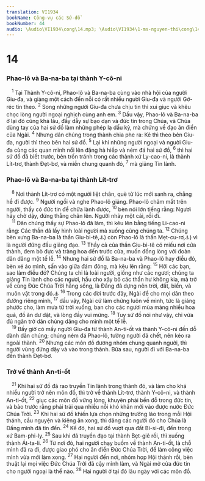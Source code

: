 ```yaml
---
translation: VI1934
bookName: Công-vụ các Sứ-đồ 
bookNumber: 44
audio: \Audio\VI1934\cong\14.mp3; \Audio\VI1934\1-ms-nguyen-thi\cong\14.mp3; \Audio\VI1934\2-ms-david-dong\cong\14.mp3
---
```


<div class="title"><h1>14</h1><h3>Phao-lô và Ba-na-ba tại thành Y-cô-ni</h3></div>
<span class="verse cong_14_1"> <sup>1</sup> Tại Thành Y-cô-ni, Phao-lô và Ba-na-ba cùng vào nhà hội của người Giu-đa, và giảng một cách đến nỗi có rất nhiều người Giu-đa và người Gờ-réc tin theo. </span>
<span class="verse cong_14_2"><sup>2</sup> Song những người Giu-đa chưa chịu tin thì xui giục và khêu chọc lòng người ngoại nghịch cùng anh em. </span>
<span class="verse cong_14_3"><sup>3</sup> Dầu vậy, Phao-lô và Ba-na-ba ở lại đó cũng khá lâu, đầy dẫy sự bạo dạn và đức tin trong Chúa, và Chúa dùng tay của hai sứ đồ làm những phép lạ dấu kỳ, mà chứng về đạo ân điển của Ngài. </span>
<span class="verse cong_14_4"><sup>4</sup> Nhưng dân chúng trong thành chia phe ra: Kẻ thì theo bên Giu-đa, người thì theo bên hai sứ đồ. </span>
<span class="verse cong_14_5"><sup>5</sup> Lại khi những người ngoại và người Giu-đa cùng các quan mình nổi lên đặng hà hiếp và ném đá hai sứ đồ, </span>
<span class="verse cong_14_6"><sup>6</sup> thì hai sứ đồ đã biết trước, bèn trốn tránh trong các thành xứ Ly-cao-ni, là thành Lít-trơ, thành Đẹt-bơ, và miền chung quanh đó, </span>
<span class="verse cong_14_7"><sup>7</sup> mà giảng Tin lành. <br/></span>
<div class="title"><h3>Phao-lô và Ba-na-ba tại thành Lít-trơ</h3></div>
<span class="verse cong_14_8"> <sup>8</sup> Nơi thành Lít-trơ có một người liệt chân, què từ lúc mới sanh ra, chẳng hề đi được. </span>
<span class="verse cong_14_9"><sup>9</sup> Người ngồi và nghe Phao-lô giảng. Phao-lô chăm mắt trên người, thấy có đức tin để chữa lành được, </span>
<span class="verse cong_14_10"><sup>10</sup> bèn nói lớn tiếng rằng: Ngươi hãy chờ dậy, đứng thẳng chân lên. Người nhảy một cái, rồi đi. <br/></span>
<span class="verse cong_14_11"> <sup>11</sup> Dân chúng thấy sự Phao-lô đã làm, thì kêu lên bằng tiếng Li-cao-ni rằng: Các thần đã lấy hình loài người mà xuống cùng chúng ta. </span>
<span class="verse cong_14_12"><sup>12</sup> Chúng bèn xưng Ba-na-ba là thần Giu-bi-tê,<a data-toggle="tooltip" data-placement="bottom" title="Nt: thần Dớt (Zeus">⚓</a>) còn Phao-lô là thần Mẹt-cu-rơ,<a data-toggle="tooltip" data-placement="bottom" title="Nt: thần Héc-mê (Hermes">⚓</a>) vì là người đứng đầu giảng đạo. </span>
<span class="verse cong_14_13"><sup>13</sup> Thầy cả của thần Giu-bi-tê có miếu nơi cửa thành, đem bò đực và tràng hoa đến trước cửa, muốn đồng lòng với đoàn dân dâng một tế lễ. </span>
<span class="verse cong_14_14"><sup>14</sup> Nhưng hai sứ đồ là Ba-na-ba và Phao-lô hay điều đó, bèn xé áo mình, sấn vào giữa đám đông, mà kêu lên rằng: </span>
<span class="verse cong_14_15"><sup>15</sup> Hỡi các bạn, sao làm điều đó? Chúng ta chỉ là loài người, giống như các ngươi; chúng ta giảng Tin lành cho các ngươi, hầu cho xây bỏ các thần hư không kia, mà trở về cùng Đức Chúa Trời hằng sống, là Đấng đã dựng nên trời, đất, biển, và muôn vật trong đó.<a data-toggle="tooltip" data-placement="bottom" title="Xu 20:11; Thi 146:6">⚓</a></span>
<span class="verse cong_14_16"><sup>16</sup> Trong các đời trước đây, Ngài để cho mọi dân theo đường riêng mình, </span>
<span class="verse cong_14_17"><sup>17</sup> dầu vậy, Ngài cứ làm chứng luôn về mình, tức là giáng phước cho, làm mưa từ trời xuống, ban cho các ngươi mùa màng nhiều hoa quả, đồ ăn dư dật, và lòng đầy vui mừng. </span>
<span class="verse cong_14_18"><sup>18</sup> Tuy sứ đồ nói như vậy, chỉ vừa đủ ngăn trở dân chúng dâng cho mình một tế lễ. <br/></span>
<span class="verse cong_14_19"> <sup>19</sup> Bấy giờ có mấy người Giu-đa từ thành An-ti-ốt và thành Y-cô-ni đến dỗ dành dân chúng; chúng ném đá Phao-lô, tưởng người đã chết, nên kéo ra ngoài thành. </span>
<span class="verse cong_14_20"><sup>20</sup> Nhưng các môn đồ đương nhóm chung quanh người, thì người vùng đứng dậy và vào trong thành. Bữa sau, người đi với Ba-na-ba đến thành Đẹt-bơ. <br/></span>
<div class="title"><h3>Trở về thành An-ti-ốt</h3></div>
<span class="verse cong_14_21"> <sup>21</sup> Khi hai sứ đồ đã rao truyền Tin lành trong thành đó, và làm cho khá nhiều người trở nên môn đồ, thì trở về thành Lít-trơ, thành Y-cô-ni, và thành An-ti-ốt, </span>
<span class="verse cong_14_22"><sup>22</sup> giục các môn đồ vững lòng, khuyên phải bền đỗ trong đức tin, và bảo trước rằng phải trải qua nhiều nỗi khó khăn mới vào được nước Đức Chúa Trời. </span>
<span class="verse cong_14_23"><sup>23</sup> Khi hai sứ đồ khiến lựa chọn những trưởng lão trong mỗi Hội thánh, cầu nguyện và kiêng ăn xong, thì dâng các người đó cho Chúa là Đấng mình đã tin đến. </span>
<span class="verse cong_14_24"><sup>24</sup> Kế đó, hai sứ đồ vượt qua đất Bi-si-đi, đến trong xứ Bam-phi-ly. </span>
<span class="verse cong_14_25"><sup>25</sup> Sau khi đã truyền đạo tại thành Bẹt-giê rồi, thì xuống thành Át-ta-li. </span>
<span class="verse cong_14_26"><sup>26</sup> Từ nơi đó, hai người chạy buồm về thành An-ti-ốt, là chỗ mình đã ra đi, được giao phó cho ân điển Đức Chúa Trời, để làm công việc mình vừa mới làm xong. </span>
<span class="verse cong_14_27"><sup>27</sup> Hai người đến nơi, nhóm họp Hội thánh rồi, bèn thuật lại mọi việc Đức Chúa Trời đã cậy mình làm, và Ngài mở cửa đức tin cho người ngoại là thể nào. </span>
<span class="verse cong_14_28"><sup>28</sup> Hai người ở tại đó lâu ngày với các môn đồ. <br/></span>
